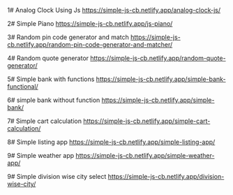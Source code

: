 1# Analog Clock Using Js
https://simple-js-cb.netlify.app/analog-clock-js/

2# Simple Piano
https://simple-js-cb.netlify.app/js-piano/

3# Random pin code generator and match
https://simple-js-cb.netlify.app/random-pin-code-generator-and-matcher/

4# Random quote generator
https://simple-js-cb.netlify.app/random-quote-generator/

5# Simple bank with functions
https://simple-js-cb.netlify.app/simple-bank-functional/

6# simple bank without function
https://simple-js-cb.netlify.app/simple-bank/

7# Simple cart calculation
https://simple-js-cb.netlify.app/simple-cart-calculation/

8# Simple listing app
https://simple-js-cb.netlify.app/simple-listing-app/

9# Simple weather app
https://simple-js-cb.netlify.app/simple-weather-app/

9# Simple division wise city select
https://simple-js-cb.netlify.app/division-wise-city/



